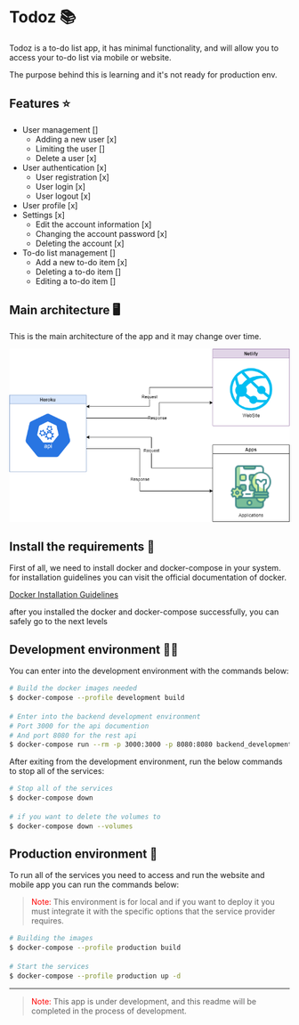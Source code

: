 # Todoz 📚

Todoz is a to-do list app, it has minimal functionality, and will allow you to access your to-do list via mobile or website.

The purpose behind this is learning and it's not ready for production env.

## Features ⭐

- User management []
  - Adding a new user [x]
  - Limiting the user []
  - Delete a user [x]
- User authentication [x]
  - User registration [x]
  - User login [x]
  - User logout [x]
- User profile [x]
- Settings [x]
  - Edit the account information [x]
  - Changing the account password [x]
  - Deleting the account [x]
- To-do list management []
  - Add a new to-do item [x]
  - Deleting a to-do item []
  - Editing a to-do item []

## Main architecture 🖥️

This is the main architecture of the app and it may change over time.

![Main architecture design](diagrams/mainArchitecture.png)

## Install the requirements 🍳

First of all, we need to install docker and docker-compose in your system. for installation guidelines you can visit the official documentation of docker.

[Docker Installation Guidelines](https://docs.docker.com/engine/install/)

after you installed the docker and docker-compose successfully, you can safely go to the next levels

## Development environment 👨‍💻

You can enter into the development environment with the commands below:

```bash
# Build the docker images needed
$ docker-compose --profile development build

# Enter into the backend development environment
# Port 3000 for the api documention
# And port 8080 for the rest api
$ docker-compose run --rm -p 3000:3000 -p 8080:8080 backend_development
```

After exiting from the development environment, run the below commands to stop all of the services:

```bash
# Stop all of the services
$ docker-compose down

# if you want to delete the volumes to
$ docker-compose down --volumes
```

## Production environment 🚀

To run all of the services you need to access and run the website and mobile app you can run the commands below:

> <span style="color:red;">Note:</span> This environment is for local and if you want to deploy it you must integrate it with the specific options that the service provider requires.

```bash
# Building the images
$ docker-compose --profile production build

# Start the services
$ docker-compose --profile production up -d
```

---

> <span style="color:red;">Note:</span> This app is under development, and this readme will be completed in the process of development.

